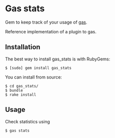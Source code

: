 # Gas stats

Gem to keep track of your usage of [gas](http://walle.github.com/gas/).

Reference implementation of a plugin to gas.

## Installation

The best way to install gas_stats is with RubyGems:

    $ [sudo] gem install gas_stats

You can install from source:

    $ cd gas_stats/
    $ bundle
    $ rake install

## Usage

Check statistics using

    $ gas stats